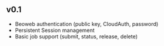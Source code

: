 ## v0.1
- Beoweb authentication (public key, CloudAuth, password)
- Persistent Session management
- Basic job support (submit, status, release, delete)
